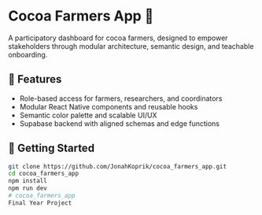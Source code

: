 # Cocoa Farmers App 🌱

A participatory dashboard for cocoa farmers, designed to empower stakeholders through modular architecture, semantic design, and teachable onboarding.

## 🧩 Features
- Role-based access for farmers, researchers, and coordinators
- Modular React Native components and reusable hooks
- Semantic color palette and scalable UI/UX
- Supabase backend with aligned schemas and edge functions

## 🚀 Getting Started

```bash
git clone https://github.com/JonahKoprik/cocoa_farmers_app.git
cd cocoa_farmers_app
npm install
npm run dev
# cocoa_farmers_app
Final Year Project
